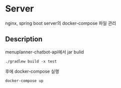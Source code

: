 # Server

nginx, spring boot server의 docker-compose 파일 관리

## Description

menuplanner-chatbot-api에서 jar bulid
```
./gradlew build -x test
```
후에 docker-compose 실행

```
docker-compose up
```
